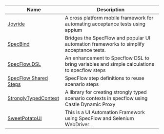 | Name | Description |
|---|---|
| [Joyride](https://github.com/glorylo/Joyride)|A cross platform mobile framework for automating acceptance tests using appium |
| [SpecBind](https://github.com/dpiessens/specbind) | Bridges the SpecFlow and popular UI automation frameworks to simplify acceptance tests.|
| [SpecFlow.DSL](https://github.com/wenyuansong/Specflow.DSL)|An enhancement to Specflow DSL to bring variables and simple calculations to specflow steps|
| [SpecFlow Shared Steps](https://github.com/Bakanych/SpecFlowSharedSteps)|SpecFlow step definitions to reuse scenario steps |
| [StronglyTypedContext](https://github.com/kevholditch/StronglyTypedContext) |A library for creating strongly typed scenario contexts in specflow using Castle Dynamic Proxy |
| [SweetPotatoUI](https://github.com/StateOfIowa/SweetPotatoUI) | This is a UI Automation Framework using SpecFlow and Selenium WebDriver.|